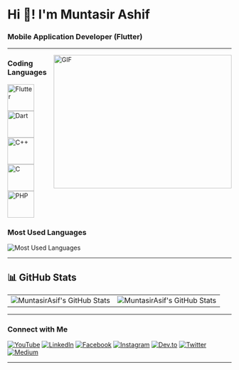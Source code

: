 # Hi 👋! I'm Muntasir Ashif
### Mobile Application Developer (Flutter)

---

<img align="right" top="500" height="300" width="400" alt="GIF" src="https://cdn.dribbble.com/users/1025838/screenshots/6220885/devguy3.gif">

### Coding Languages

<p align="left">
  <img src="https://img.icons8.com/color/48/000000/flutter.png" alt="Flutter" width="60" height="60"/>
  <img src="https://img.icons8.com/color/48/000000/dart.png" alt="Dart" width="60" height="60"/>
  <img src="https://img.icons8.com/color/48/000000/c-plus-plus-logo.png" alt="C++" width="60" height="60"/>
  <img src="https://img.icons8.com/color/48/000000/c-programming.png" alt="C" width="60" height="60"/>
  <img src="https://img.icons8.com/officel/48/000000/php-logo.png" alt="PHP" width="60" height="60"/>
</p>


### Most Used Languages

![Most Used Languages](https://github-readme-stats.vercel.app/api/top-langs/?username=MuntasirAsif&layout=compact)

---

## 📊 GitHub Stats

<table>
  <tr>
    <td>
      <img src="https://github-readme-streak-stats.herokuapp.com/api?user=MuntasirAsif" alt="MuntasirAsif's GitHub Stats" />
    </td>
    <td>
      <img src="https://github-readme-stats.vercel.app/api?username=MuntasirAsif" alt="MuntasirAsif's GitHub Stats" />
    </td>
  </tr>
</table>


---

### Connect with Me

[![YouTube](https://img.shields.io/badge/YouTube-E60023?style=flat-square&logo=youtube&logoColor=white)](https://www.youtube.com/@errorcode99official)
[![LinkedIn](https://img.shields.io/badge/LinkedIn-0077B5?style=flat-square&logo=linkedin&logoColor=white)](https://www.linkedin.com/in/muhammad-muntasir-mahamud-ashif-2a6749200/)
[![Facebook](https://img.shields.io/badge/Facebook-1877F2?style=flat-square&logo=facebook&logoColor=white)](https://www.facebook.com/muntasir.sky.llc)
[![Instagram](https://img.shields.io/badge/Instagram-E4405F?style=flat-square&logo=instagram&logoColor=white)](https://www.instagram.com/muntasirashif)
[![Dev.to](https://img.shields.io/badge/Dev.to-0A0A0A?style=flat-square&logo=devdotto)](https://dev.to/muntasir_ashif_2f8e686325)
[![Twitter](https://img.shields.io/badge/Twitter-1DA1F2?style=flat-square&logo=twitter&logoColor=white)](https://twitter.com/ashif_muntasir)
[![Medium](https://img.shields.io/badge/-Medium-00AB6C?style=flat-square&logo=medium)](https://medium.com/@muntasirashifee)

---
